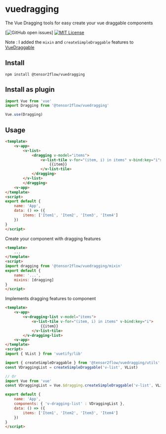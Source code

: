 # vuedragging

The Vue Dragging tools for easy create your vue draggable components

[![GitHub open issues](https://img.shields.io/github/issues/tensor2flow/vuedragging.svg)]
[![MIT License](https://img.shields.io/github/license/tensor2flow/vuedragging.svg)](https://github.com/tensor2flow/vuedragging/blob/master/LICENSE)

Note : I added the `mixin` and `createSimpleDraggable` features to [VueDraggable](https://github.com/SortableJS/Vue.Draggable)

## Install
```
npm install @tensor2flow/vuedragging
```

## Install as plugin
```js
import Vue from 'vue'
import Dragging from '@tensor2flow/vuedragging'

Vue.use(Dragging)
```

## Usage
```html
<template>
    <v-app>
        <v-list>
            <dragging v-model="items">
                <v-list-tile v-for="(item, i) in items" v-bind:key="i">
                    {{item}}
                </v-list-tile>
            </dragging>
        </v-list>
        </dragging>
    <v-app>
</template>
<script>
export default {
    name: 'App',
    data: () => ({
        items: ['Item1', 'Item2', 'Item3', 'Item4']
    })
}
</script>
```

Create your component with dragging features
```html
<template>
    ...
</template>
<script>
import dragging from '@tensor2flow/vuedragging/mixin'
export default {
    name: '...',
    mixins: [dragging]
}
</script>
```

Implements dragging features to component
```html
<template>
    <v-app>
        <v-dragging-list v-model="items">
            <v-list-tile v-for="(item, i) in items" v-bind:key="i">
                {{item}}
            </v-list-tile>
        </v-dragging-list>
    <v-app>
</template>
<script>
import { VList } from 'vuetify/lib'

import { createSimpleDraggable } from '@tensor2flow/vuedragging/utils'
const VDraggingList = createSimpleDraggable('v-list', VList)

// Or
import Vue from 'vue'
const VDraggingList = Vue.$dragging.createSimpleDraggable('v-list', VList)

export default {
    name: 'App',
    components: { 'v-dragging-list' : VDraggingList },
    data: () => ({
        items: ['Item1', 'Item2', 'Item3', 'Item4']
    })
}
</script>
```

